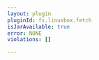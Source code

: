 ```yaml
---
layout: plugin
pluginId: fi.linuxbox.fetch
isJarAvailable: true
error: NONE
violations: []

---
```

